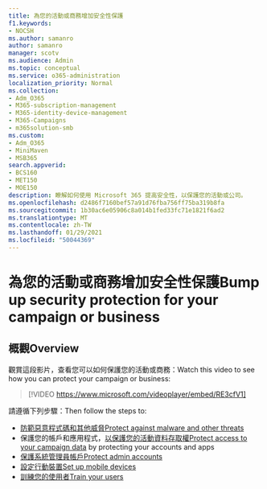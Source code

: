 ```yaml
---
title: 為您的活動或商務增加安全性保護
f1.keywords:
- NOCSH
ms.author: samanro
author: samanro
manager: scotv
ms.audience: Admin
ms.topic: conceptual
ms.service: o365-administration
localization_priority: Normal
ms.collection:
- Adm_O365
- M365-subscription-management
- M365-identity-device-management
- M365-Campaigns
- m365solution-smb
ms.custom:
- Adm_O365
- MiniMaven
- MSB365
search.appverid:
- BCS160
- MET150
- MOE150
description: 瞭解如何使用 Microsoft 365 提高安全性，以保護您的活動或公司。
ms.openlocfilehash: d2486f7160bef57a91d76fba756ff75ba319b8fa
ms.sourcegitcommit: 1b30ac6e05906c8a014b1fed33fc71e1821f6ad2
ms.translationtype: MT
ms.contentlocale: zh-TW
ms.lasthandoff: 01/29/2021
ms.locfileid: "50044369"
---
```

# <a name="bump-up-security-protection-for-your-campaign-or-business"></a><span data-ttu-id="a0891-103">為您的活動或商務增加安全性保護</span><span class="sxs-lookup"><span data-stu-id="a0891-103">Bump up security protection for your campaign or business</span></span>


## <a name="overview"></a><span data-ttu-id="a0891-104">概觀</span><span class="sxs-lookup"><span data-stu-id="a0891-104">Overview</span></span> 
<span data-ttu-id="a0891-105">觀賞這段影片，查看您可以如何保護您的活動或商務：</span><span class="sxs-lookup"><span data-stu-id="a0891-105">Watch this video to see how you can protect your campaign or business:</span></span>


> [!VIDEO https://www.microsoft.com/videoplayer/embed/RE3cfV1]  


<span data-ttu-id="a0891-106">請遵循下列步驟：</span><span class="sxs-lookup"><span data-stu-id="a0891-106">Then follow the steps to:</span></span>

- [<span data-ttu-id="a0891-107">防範惡意程式碼和其他威脅</span><span class="sxs-lookup"><span data-stu-id="a0891-107">Protect against malware and other threats</span></span>](m365-campaigns-increase-protection.md)
- <span data-ttu-id="a0891-108">保護您的帳戶和應用程式，[以保護您的活動資料存取權](m365-campaigns-conditional-access.md)</span><span class="sxs-lookup"><span data-stu-id="a0891-108">[Protect access to your campaign data](m365-campaigns-conditional-access.md) by protecting your accounts and apps</span></span>
- [<span data-ttu-id="a0891-109">保護系統管理員帳戶</span><span class="sxs-lookup"><span data-stu-id="a0891-109">Protect admin accounts</span></span>](m365-campaigns-protect-admin-accounts.md)
- [<span data-ttu-id="a0891-110">設定行動裝置</span><span class="sxs-lookup"><span data-stu-id="a0891-110">Set up mobile devices</span></span>](../business/set-up-mobile-devices.md?toc=/microsoft-365/campaigns/toc.json)
- [<span data-ttu-id="a0891-111">訓練您的使用者</span><span class="sxs-lookup"><span data-stu-id="a0891-111">Train your users</span></span>](m365-campaigns-users.md)

